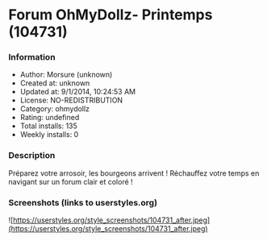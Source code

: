 # Forum OhMyDollz- Printemps (104731)

### Information
- Author: Morsure (unknown)
- Created at: unknown
- Updated at: 9/1/2014, 10:24:53 AM
- License: NO-REDISTRIBUTION
- Category: ohmydollz
- Rating: undefined
- Total installs: 135
- Weekly installs: 0


### Description
Préparez votre arrosoir, les bourgeons arrivent !
Réchauffez votre temps en navigant sur un forum clair et coloré !


### Screenshots (links to userstyles.org)
![https://userstyles.org/style_screenshots/104731_after.jpeg](https://userstyles.org/style_screenshots/104731_after.jpeg)


